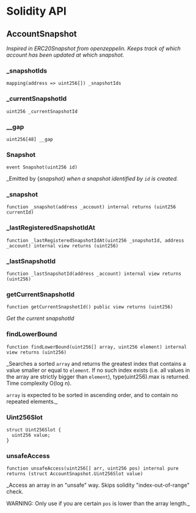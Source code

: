 # Solidity API

## AccountSnapshot

_Inspired in ERC20Snapshot from openzeppelin. Keeps track of which account has been updated at which snapshot._

### _snapshotIds

```solidity
mapping(address => uint256[]) _snapshotIds
```

### _currentSnapshotId

```solidity
uint256 _currentSnapshotId
```

### __gap

```solidity
uint256[48] __gap
```

### Snapshot

```solidity
event Snapshot(uint256 id)
```

_Emitted by {_snapshot} when a snapshot identified by `id` is created._

### _snapshot

```solidity
function _snapshot(address _account) internal returns (uint256 currentId)
```

### _lastRegisteredSnapshotIdAt

```solidity
function _lastRegisteredSnapshotIdAt(uint256 _snapshotId, address _account) internal view returns (uint256)
```

### _lastSnapshotId

```solidity
function _lastSnapshotId(address _account) internal view returns (uint256)
```

### getCurrentSnapshotId

```solidity
function getCurrentSnapshotId() public view returns (uint256)
```

_Get the current snapshotId_

### findLowerBound

```solidity
function findLowerBound(uint256[] array, uint256 element) internal view returns (uint256)
```

_Searches a sorted `array` and returns the greatest index that contains
a value smaller or equal to `element`. If no such index exists (i.e. all
values in the array are strictly bigger than `element`), type(uint256).max is
returned. Time complexity O(log n).

`array` is expected to be sorted in ascending order, and to contain no
repeated elements._

### Uint256Slot

```solidity
struct Uint256Slot {
  uint256 value;
}
```

### unsafeAccess

```solidity
function unsafeAccess(uint256[] arr, uint256 pos) internal pure returns (struct AccountSnapshot.Uint256Slot value)
```

_Access an array in an "unsafe" way. Skips solidity "index-out-of-range" check.

WARNING: Only use if you are certain `pos` is lower than the array length._

